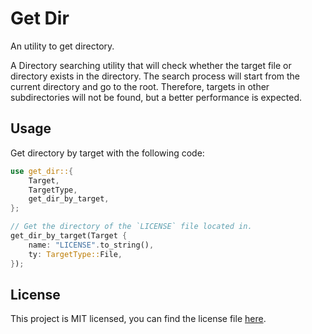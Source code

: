 # Get Dir

An utility to get directory.

A Directory searching utility that will check whether the target file or directory exists in the directory. The search process will start from the current directory and go to the root. Therefore, targets in other subdirectories will not be found, but a better performance is expected.

## Usage

Get directory by target with the following code:

```rust
use get_dir::{
    Target,
    TargetType,
    get_dir_by_target,
};

// Get the directory of the `LICENSE` file located in.
get_dir_by_target(Target { 
    name: "LICENSE".to_string(), 
    ty: TargetType::File,
});
```

## License

This project is MIT licensed, you can find the license file [here](https://github.com/alpheustangs/get_dir.rs/blob/main/LICENSE).
